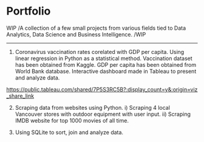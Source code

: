 # Portfolio
WIP /A collection of a few small projects from various fields tied to Data Analytics, Data Science and Business Intelligence. /WIP

_________

1) Coronavirus vaccination rates corelated with GDP per capita. Using linear regression in Python as a statistical method. Vaccination dataset has been obtained from Kaggle. GDP per capita has been obtained from World Bank database. Interactive dashboard made in Tableau to present and analyze data.

https://public.tableau.com/shared/7P5S3RC5B?:display_count=y&:origin=viz_share_link

2) Scraping data from websites using Python. i) Scraping 4 local Vancouver stores with outdoor equipment with user input. ii) Scraping IMDB website for top 1000 movies of all time.

3) Using SQLite to sort, join and analyze data.
